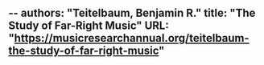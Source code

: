 --
authors: "Teitelbaum, Benjamin R."
title: "The Study of Far-Right Music"
URL: "https://musicresearchannual.org/teitelbaum-the-study-of-far-right-music"
---
